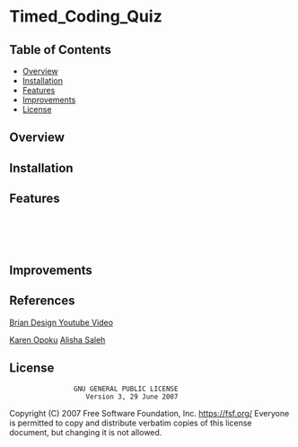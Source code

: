 # Timed_Coding_Quiz

## Table of Contents

* [Overview](#Overview)
* [Installation](#Installation)
* [Features](#Features)
* [Improvements](#Improvements)
* [License](#license)


## Overview


## Installation


## Features


![]()



![]()



![]()



![]()


![]()



## Improvements

## References
[Brian Design Youtube Video](https://www.youtube.com/watch?v=f4fB9Xg2JEY&t=1542s)

[Karen Opoku](https://github.com/Karen-O94)
[Alisha Saleh](https://github.com/AlishaSaleh)


## License
                    GNU GENERAL PUBLIC LICENSE
                       Version 3, 29 June 2007

 Copyright (C) 2007 Free Software Foundation, Inc. <https://fsf.org/>
 Everyone is permitted to copy and distribute verbatim copies
 of this license document, but changing it is not allowed.